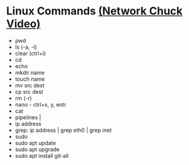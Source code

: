 # Linux Commands [(Network Chuck Video)](https://www.youtube.com/watch?v=gd7BXuUQ91w)

- pwd
- ls (-a, -l)
- clear (ctrl+l)
- cd
- echo
- mkdir name
- touch name
- mv src dest
- cp src dest
- rm (-r)
- nano - ctrl+x, y, entr
- cat
- pipelines |
- ip address
- grep: ip address | grep eth0 | grep inet
- sudo
- sudo apt update
- sudo apt upgrade
- sudo apt install git-all

